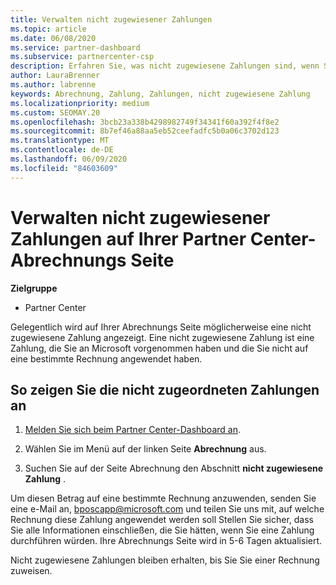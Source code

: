 ```yaml
---
title: Verwalten nicht zugewiesener Zahlungen
ms.topic: article
ms.date: 06/08/2020
ms.service: partner-dashboard
ms.subservice: partnercenter-csp
description: Erfahren Sie, was nicht zugewiesene Zahlungen sind, wenn Sie auf Ihrer Partner Center-Abrechnungs Seite angezeigt werden. Erfahren Sie auch, wie Sie diese auf Ihre Rechnungen anwenden.
author: LauraBrenner
ms.author: labrenne
keywords: Abrechnung, Zahlung, Zahlungen, nicht zugewiesene Zahlung
ms.localizationpriority: medium
ms.custom: SEOMAY.20
ms.openlocfilehash: 3bcb23a338b4298982749f34341f60a392f4f8e2
ms.sourcegitcommit: 8b7ef46a88aa5eb52ceefadfc5b0a06c3702d123
ms.translationtype: MT
ms.contentlocale: de-DE
ms.lasthandoff: 06/09/2020
ms.locfileid: "84603609"
---
```

# <a name="manage-unallocated-payments-on-your-partner-center-billing-page"></a>Verwalten nicht zugewiesener Zahlungen auf Ihrer Partner Center-Abrechnungs Seite

**Zielgruppe**

- Partner Center

Gelegentlich wird auf Ihrer Abrechnungs Seite möglicherweise eine nicht zugewiesene Zahlung angezeigt. Eine nicht zugewiesene Zahlung ist eine Zahlung, die Sie an Microsoft vorgenommen haben und die Sie nicht auf eine bestimmte Rechnung angewendet haben.

## <a name="to-view-your-unallocated-payments"></a>So zeigen Sie die nicht zugeordneten Zahlungen an

1. [Melden Sie sich beim Partner Center-Dashboard an](https://partner.microsoft.com/dashboard/home).

2. Wählen Sie im Menü auf der linken Seite **Abrechnung** aus.

3. Suchen Sie auf der Seite Abrechnung den Abschnitt **nicht zugewiesene Zahlung** . 

Um diesen Betrag auf eine bestimmte Rechnung anzuwenden, senden Sie eine e-Mail an, bposcapp@microsoft.com und teilen Sie uns mit, auf welche Rechnung diese Zahlung angewendet werden soll Stellen Sie sicher, dass Sie alle Informationen einschließen, die Sie hätten, wenn Sie eine Zahlung durchführen würden. Ihre Abrechnungs Seite wird in 5-6 Tagen aktualisiert. 

Nicht zugewiesene Zahlungen bleiben erhalten, bis Sie Sie einer Rechnung zuweisen. 
